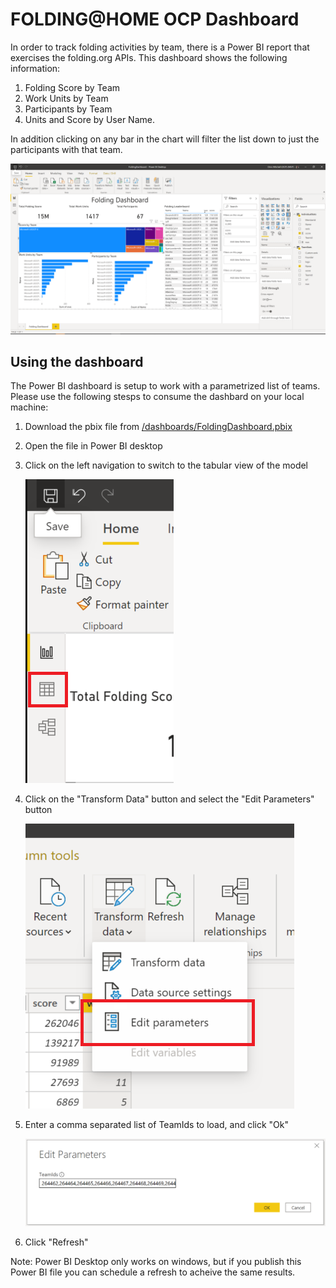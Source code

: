 # FOLDING@HOME OCP Dashboard

In order to track folding activities by team, there is a Power BI report that exercises the folding.org APIs.  This dashboard shows the following information:
1. Folding Score by Team
1. Work Units by Team
1. Participants by Team
1. Units and Score by User Name.

In addition clicking on any bar in the chart will filter the list down to just the participants with that team.

![](../img/FoldingDashboard.png)

## Using the dashboard

The Power BI dashboard is setup to work with a parametrized list of teams.  Please use the following stesps to consume the dashbard on your local machine:
1. Download the pbix file from [/dashboards/FoldingDashboard.pbix](./FoldingDashboard.pbix)
1. Open the file in Power BI desktop
1. Click on the left navigation to switch to the tabular view of the model

    ![](../img/PowerBI-01.png)
1. Click on the "Transform Data" button and select the "Edit Parameters" button

    ![](../img/PowerBI-02.png)
1. Enter a comma separated list of TeamIds to load, and click "Ok"

    ![](../img/PowerBI-03.png)

1. Click "Refresh"

Note:  Power BI Desktop only works on windows, but if you publish this Power BI file you can schedule a refresh to acheive the same results.